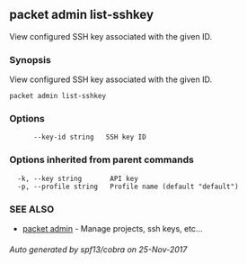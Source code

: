 ## packet admin list-sshkey

View configured SSH key associated with the given ID.

### Synopsis


View configured SSH key associated with the given ID.

```
packet admin list-sshkey
```

### Options

```
      --key-id string   SSH key ID
```

### Options inherited from parent commands

```
  -k, --key string       API key
  -p, --profile string   Profile name (default "default")
```

### SEE ALSO
* [packet admin](packet_admin.md)	 - Manage projects, ssh keys, etc...

###### Auto generated by spf13/cobra on 25-Nov-2017
